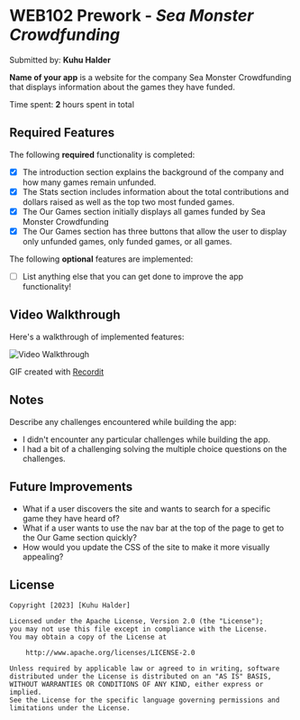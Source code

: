 # WEB102 Prework - *Sea Monster Crowdfunding*

Submitted by: **Kuhu Halder**

**Name of your app** is a website for the company Sea Monster Crowdfunding that displays information about the games they have funded.

Time spent: **2** hours spent in total

## Required Features

The following **required** functionality is completed:

* [X] The introduction section explains the background of the company and how many games remain unfunded.
* [X] The Stats section includes information about the total contributions and dollars raised as well as the top two most funded games.
* [X] The Our Games section initially displays all games funded by Sea Monster Crowdfunding
* [X] The Our Games section has three buttons that allow the user to display only unfunded games, only funded games, or all games.

The following **optional** features are implemented:

* [ ] List anything else that you can get done to improve the app functionality!

## Video Walkthrough

Here's a walkthrough of implemented features:

<img src='https://recordit.co/GmYB8NjDUD.gif' title='Video Walkthrough' width='' alt='Video Walkthrough' />

<!-- Replace this with whatever GIF tool you used! -->
GIF created with [Recordit](https://recordit.co/)
<!-- Recommended tools:
[Kap](https://getkap.co/) for macOS
[ScreenToGif](https://www.screentogif.com/) for Windows
[peek](https://github.com/phw/peek) for Linux. -->

## Notes

Describe any challenges encountered while building the app:
- I didn't encounter any particular challenges while building the app.
- I had a bit of a challenging solving the multiple choice questions on the challenges.

## Future Improvements

- What if a user discovers the site and wants to search for a specific game they have heard of?
- What if a user wants to use the nav bar at the top of the page to get to the Our Game section quickly?
- How would you update the CSS of the site to make it more visually appealing?

## License

    Copyright [2023] [Kuhu Halder]

    Licensed under the Apache License, Version 2.0 (the "License");
    you may not use this file except in compliance with the License.
    You may obtain a copy of the License at

        http://www.apache.org/licenses/LICENSE-2.0

    Unless required by applicable law or agreed to in writing, software
    distributed under the License is distributed on an "AS IS" BASIS,
    WITHOUT WARRANTIES OR CONDITIONS OF ANY KIND, either express or implied.
    See the License for the specific language governing permissions and
    limitations under the License.
